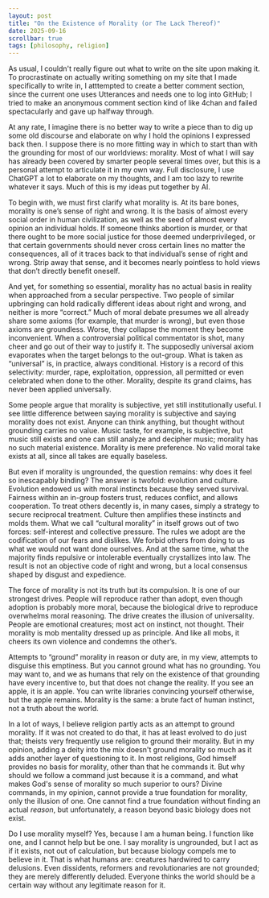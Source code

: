 ```yaml
---
layout: post
title: "On the Existence of Morality (or The Lack Thereof)"
date: 2025-09-16
scrollbar: true
tags: [philosophy, religion]
---
```


As usual, I couldn't really figure out what to write on the site upon making it. To procrastinate on actually writing something on my site that I made specifically to write in, I atttempted to create a better comment section, since the current one uses Utterances and needs one to log into GitHub; I tried to make an anonymous comment section kind of like 4chan and failed spectacularly and gave up halfway through.

At any rate, I imagine there is no better way to write a piece than to dig up some old discourse and elaborate on why I hold the opinions I expressed back then. I suppose there is no more fitting way in which to start than with the grounding for most of our worldviews: morality. Most of what I will say has already been covered by smarter people several times over, but this is a personal attempt to articulate it in my own way. Full disclosure, I use ChatGPT a lot to elaborate on my thoughts, and I am too lazy to rewrite whatever it says. Much of this is my ideas put together by AI.

To begin with, we must first clarify what morality is. At its bare bones, morality is one’s sense of right and wrong. It is the basis of almost every social order in human civilization, as well as the seed of almost every opinion an individual holds. If someone thinks abortion is murder, or that there ought to be more social justice for those deemed underprivileged, or that certain governments should never cross certain lines no matter the consequences, all of it traces back to that individual’s sense of right and wrong. Strip away that sense, and it becomes nearly pointless to hold views that don’t directly benefit oneself.

And yet, for something so essential, morality has no actual basis in reality when approached from a secular perspective. Two people of similar upbringing can hold radically different ideas about right and wrong, and neither is more “correct.” Much of moral debate presumes we all already share some axioms (for example, that murder is wrong), but even those axioms are groundless. Worse, they collapse the moment they become inconvenient. When a controversial political commentator is shot, many cheer and go out of their way to justify it. The supposedly universal axiom evaporates when the target belongs to the out-group. What is taken as “universal” is, in practice, always conditional. History is a record of this selectivity: murder, rape, exploitation, oppression, all permitted or even celebrated when done to the other. Morality, despite its grand claims, has never been applied universally.

Some people argue that morality is subjective, yet still institutionally useful. I see little difference between saying morality is subjective and saying morality does not exist. Anyone can think anything, but thought without grounding carries no value. Music taste, for example, is subjective, but music still exists and one can still analyze and decipher music; morality has no such material existence. Morality is mere preference. No valid moral take exists at all, since all takes are equally baseless.

But even if morality is ungrounded, the question remains: why does it feel so inescapably binding? The answer is twofold: evolution and culture. Evolution endowed us with moral instincts because they served survival. Fairness within an in-group fosters trust, reduces conflict, and allows cooperation. To treat others decently is, in many cases, simply a strategy to secure reciprocal treatment. Culture then amplifies these instincts and molds them. What we call “cultural morality” in itself grows out of two forces: self-interest and collective pressure. The rules we adopt are the codification of our fears and dislikes. We forbid others from doing to us what we would not want done ourselves. And at the same time, what the majority finds repulsive or intolerable eventually crystallizes into law. The result is not an objective code of right and wrong, but a local consensus shaped by disgust and expedience.

The force of morality is not its truth but its compulsion. It is one of our strongest drives. People will reproduce rather than adopt, even though adoption is probably more moral, because the biological drive to reproduce overwhelms moral reasoning. The drive creates the illusion of universality. People are emotional creatures; most act on instinct, not thought. Their morality is mob mentality dressed up as principle. And like all mobs, it cheers its own violence and condemns the other’s.

Attempts to “ground” morality in reason or duty are, in my view, attempts to disguise this emptiness. But you cannot ground what has no grounding. You may want to, and we as humans that rely on the existence of that grounding have every incentive to, but that does not change the reality. If you see an apple, it is an apple. You can write libraries convincing yourself otherwise, but the apple remains. Morality is the same: a brute fact of human instinct, not a truth about the world. 

In a lot of ways, I believe religion partly acts as an attempt to ground morality. If it was not created to do that, it has at least evolved to do just that; theists very frequently use religion to ground their morality. But in my opinion, adding a deity into the mix doesn't ground morality so much as it adds another layer of questioning to it. In most religions, God himself provides no basis for morality, other than that he commands it. But why should we follow a command just because it is a command, and what makes God's sense of morality so much superior to ours? Divine commands, in my opinion, cannot provide a true foundation for morality, only the illusion of one. One cannot find a true foundation without finding an actual *reason*, but unfortunately, a reason beyond basic biology does not exist.

Do I use morality myself? Yes, because I am a human being. I function like one, and I cannot help but be one. I say morality is ungrounded, but I act as if it exists, not out of calculation, but because biology compels me to believe in it. That is what humans are: creatures hardwired to carry delusions. Even dissidents, reformers and revolutionaries are not grounded; they are merely differently deluded. Everyone thinks the world should be a certain way without any legitimate reason for it.